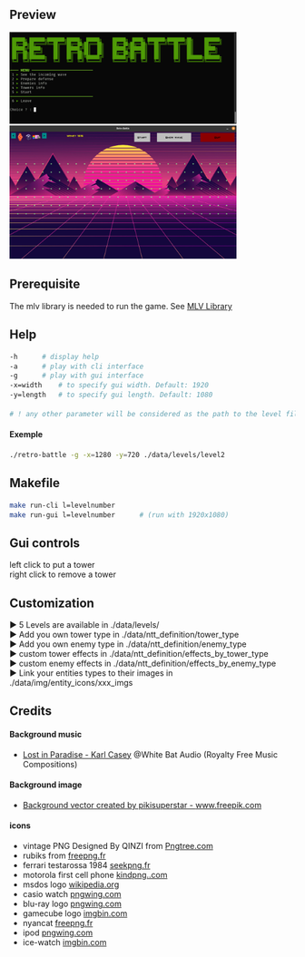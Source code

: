 ## Preview
<div style="display: inline-block;">
<img src="data/img/other/cli_view.png" width="400">
<img src="data/img/other/gui_view.png" width="400">
</div>

## Prerequisite

The mlv library is needed to run the game. See [MLV Library](http://www-igm.univ-mlv.fr/~boussica/mlv/index.html)

## Help
```bash
-h      # display help
-a      # play with cli interface
-g      # play with gui interface
-x=width    # to specify gui width. Default: 1920
-y=length   # to specify gui length. Default: 1080

# ! any other parameter will be considered as the path to the level file
```
#### Exemple
```bash
./retro-battle -g -x=1280 -y=720 ./data/levels/level2 

```

## Makefile
```bash
make run-cli l=levelnumber
make run-gui l=levelnumber      # (run with 1920x1080)
```

## Gui controls
left click to put a tower\
right click to remove a tower


## Customization

► 5 Levels are available in ./data/levels/\
► Add you own tower type in ./data/ntt_definition/tower_type\
► Add you own enemy type in ./data/ntt_definition/enemy_type\
► custom tower effects in ./data/ntt_definition/effects_by_tower_type\
► custom enemy effects in ./data/ntt_definition/effects_by_enemy_type\
► Link your entities types to their images in ./data/img/entity_icons/xxx_imgs

## Credits
#### Background music
- [Lost in Paradise - Karl Casey](https://www.youtube.com/watch?v=kee93se_K74)  @White Bat Audio (Royalty Free Music Compositions)
#### Background image
- <a href="https://www.freepik.com/vectors/background"> Background vector created by pikisuperstar - www.freepik.com</a>

#### icons
- vintage PNG Designed By QINZI from <a href="https://pngtree.com"> Pngtree.com</a>
- rubiks from <a href="https://www.freepng.fr"> freepng.fr </a>
- ferrari testarossa 1984 <a href="https://www.seekpng.com/ipng/u2q8r5e6q8e6q8q8_image-royalty-free-stock-ferrari-testarossa-1984-ferrari/"> seekpng.fr</a>
- motorola first cell phone <a href="https://www.kindpng.com/imgv/hhJwRob_cell-phone-png-old-school-motorola-first-cell/"> kindpng..com </a>
- msdos logo <a href="https://fr.m.wikipedia.org/wiki/Fichier:Msdos-icon.png"> wikipedia.org </a>
- casio watch <a href="https://www.pngwing.com/en/free-png-pfdki"> pngwing.com </a>
- blu-ray logo <a href="https://www.pngwing.com/en/free-png-zhqna"> pngwing.com </a>
- gamecube logo <a href="https://imgbin.com/png/MCvmdaKb/gamecube-controller-nintendo-64-playstation-2-doshin-the-giant-png"> imgbin.com </a>
- nyancat <a href="https://www.freepng.fr/png-kyzpdb/"> freepng.fr </a>
- ipod <a href="https://www.pngwing.com/en/free-png-zryob"> pngwing.com </a>
- ice-watch <a href="https://imgbin.com/png/VXj96VBv/ice-watch-ice-sixty-nine-ice-watch-jewellery-bracelet-png"> imgbin.com </a>


